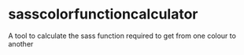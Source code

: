 # sasscolorfunctioncalculator
A tool to calculate the sass function required to get from one colour to another
